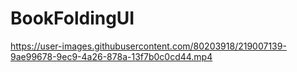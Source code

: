 # BookFoldingUI

https://user-images.githubusercontent.com/80203918/219007139-9ae99678-9ec9-4a26-878a-13f7b0c0cd44.mp4

